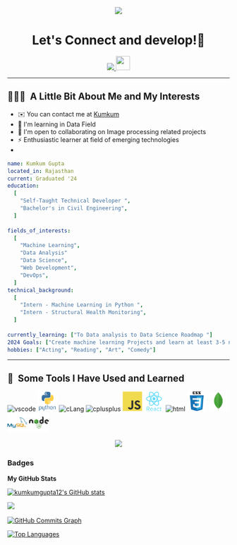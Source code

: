 <p align="center">
  <img src="https://capsule-render.vercel.app/api?type=waving&color=gradient&text=Hello!&height=100&section=header"/>
</p>

<h1 align="center">
  Let's Connect and develop!💬
</h1>

<p align="center">
<a href="https://www.linkedin.com/in/kumkum-gupta-819427244">
  <img height="50" src="https://user-images.githubusercontent.com/46517096/166973395-19676cd8-f8ec-4abf-83ff-da8243505b82.png"/>
</a>
<a href="https://www.github.com/kumkumgupta12">
  <img src="https://raw.githubusercontent.com/danielcranney/readme-generator/main/public/icons/socials/github.svg" width="32" height="32" />
</a>
</p>

---

<h2> 👨🏻‍💻 &nbsp;A Little Bit About Me and My Interests</h2>

* ✉️  You can contact me at [Kumkum](mailto:03kumkumgupta@gmail.com)
* 🧠  I'm learning in Data Field 
* 🤝  I'm open to collaborating on Image processing related projects
* ⚡  Enthusiastic learner at field of emerging technologies
* 
```yaml
name: Kumkum Gupta
located_in: Rajasthan
current: Graduated '24
education:
  [
    "Self-Taught Technical Developer ",
    "Bachelor's in Civil Engineering",
  ]

fields_of_interests:
  [
    "Machine Learning",
    "Data Analysis"
    "Data Science",
    "Web Development",
    "DevOps",
  ]
technical_background:
  [
    "Intern - Machine Learning in Python ",
    "Intern - Structural Health Monitoring",
  ]
  
currently_learning: ["To Data analysis to Data Science Roadmap "]
2024 Goals: ["Create machine learning Projects and learn at least 3-5 new Technologies."]
hobbies: ["Acting", "Reading", "Art", "Comedy"]
```
  
---  
  
<h2> 🚀 &nbsp;Some Tools I Have Used and Learned</h2>
<p align="left">
<img src="https://cdn.jsdelivr.net/gh/devicons/devicon/icons/vscode/vscode-original.svg" alt="vscode" width="45" height="45"/>
<img src="https://raw.githubusercontent.com/devicons/devicon/master/icons/python/python-original-wordmark.svg" alt="python" width="45" height="45"/>
<img src="https://cdn.jsdelivr.net/gh/devicons/devicon/icons/c/c-original.svg" alt="cLang" width="45" height="45"/>
<img src="https://cdn.jsdelivr.net/gh/devicons/devicon/icons/cplusplus/cplusplus-original.svg" alt="cplusplus" width="45" height="45"/>
<img src="https://raw.githubusercontent.com/devicons/devicon/master/icons/javascript/javascript-original.svg" alt="javascript" width="45" height="45" />
<img src="https://raw.githubusercontent.com/devicons/devicon/master/icons/react/react-original-wordmark.svg" alt="react" width="45" height="45" />
<img src="https://cdn.jsdelivr.net/gh/devicons/devicon/icons/html5/html5-original.svg" alt="html" width="45" height="45"/>
<img src="https://raw.githubusercontent.com/devicons/devicon/master/icons/css3/css3-original-wordmark.svg" alt="css3" width="45" height="45" />
<img src="https://raw.githubusercontent.com/devicons/devicon/master/icons/mongodb/mongodb-original.svg" alt="mongodb" width="45" height="45" />
<img src="https://raw.githubusercontent.com/devicons/devicon/master/icons/mysql/mysql-original-wordmark.svg" alt="mysql" width="45" height="45" />
<img src="https://raw.githubusercontent.com/devicons/devicon/master/icons/nodejs/nodejs-original-wordmark.svg" alt="nodejs" width="45" height="45" />      
</p>

<p align="center">
  <img src="https://capsule-render.vercel.app/api?type=waving&color=gradient&height=100&section=footer"/>
</p>

### Badges

<b>My GitHub Stats</b>

<a href="http://www.github.com/kumkumgupta12"><img src="https://github-readme-stats.vercel.app/api?username=kumkumgupta12&show_icons=true&hide=&count_private=true&title_color=0891b2&text_color=ffffff&icon_color=0891b2&bg_color=1c1917&hide_border=true&show_icons=true" alt="kumkumgupta12's GitHub stats" /></a>

<a href="http://www.github.com/kumkumgupta12"><img src="https://github-readme-streak-stats.herokuapp.com/?user=kumkumgupta12&stroke=ffffff&background=1c1917&ring=0891b2&fire=0891b2&currStreakNum=ffffff&currStreakLabel=0891b2&sideNums=ffffff&sideLabels=ffffff&dates=ffffff&hide_border=true" /></a>

<a href="http://www.github.com/kumkumgupta12"><img src="https://github-readme-activity-graph.cyclic.app/graph?username=kumkumgupta12&bg_color=1c1917&color=ffffff&line=0891b2&point=ffffff&area_color=1c1917&area=true&hide_border=true&custom_title=GitHub%20Commits%20Graph" alt="GitHub Commits Graph" /></a>

<a href="https://github.com/kumkumgupta12" align="left"><img src="https://github-readme-stats.vercel.app/api/top-langs/?username=kumkumgupta12&langs_count=10&title_color=0891b2&text_color=ffffff&icon_color=0891b2&bg_color=1c1917&hide_border=true&locale=en&custom_title=Top%20%Languages" alt="Top Languages" /></a>
